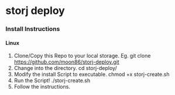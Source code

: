 # storj deploy

### Install Instructions

#### Linux
1. Clone/Copy this Repo to your local storage. Eg. git clone https://github.com/moon86/storj-deploy.git
2. Change into the directory. cd storj-deploy/
3. Modify the install Script to executable. chmod +x storj-create.sh
4. Run the Script! ./storj-create.sh
5. Follow the instructions.
